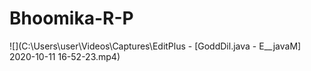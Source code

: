 # Bhoomika-R-P
![](C:\Users\user\Videos\Captures\EditPlus - [GoddDil.java - E__javaM] 2020-10-11 16-52-23.mp4)
